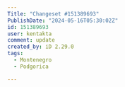```yaml
---
Title: "Changeset #151389693"
PublishDate: "2024-05-16T05:30:02Z"
id: 151389693
user: kentakta
comment: update
created_by: iD 2.29.0
tags:
  - Montenegro
  - Podgorica

---
```


